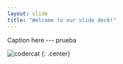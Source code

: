 ```yaml
---
layout: slide
title: "Welcome to our slide deck!"
---
```


Caption here --- prueba

![codercat](https://octodex.github.com/images/codercat.jpg)
{: .center}
